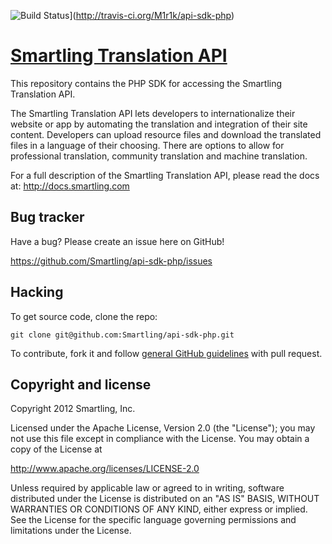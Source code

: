 ![Build Status](https://secure.travis-ci.org/M1r1k/api-sdk-php.svg?branch=master)](http://travis-ci.org/M1r1k/api-sdk-php)


[Smartling Translation API](http://docs.smartling.com)
=================

This repository contains the PHP SDK for accessing the Smartling Translation API.

The Smartling Translation API lets developers to internationalize their website or app by automating the translation and integration of their site content.
Developers can upload resource files and download the translated files in a language of their choosing. There are options to allow for professional translation, community translation and machine translation.

For a full description of the Smartling Translation API, please read the docs at: http://docs.smartling.com


Bug tracker
-----------

Have a bug? Please create an issue here on GitHub!

https://github.com/Smartling/api-sdk-php/issues


Hacking
-------

To get source code, clone the repo:

`git clone git@github.com:Smartling/api-sdk-php.git`

To contribute, fork it and follow [general GitHub guidelines](http://help.github.com/fork-a-repo/) with pull request.


Copyright and license
---------------------

Copyright 2012 Smartling, Inc.

Licensed under the Apache License, Version 2.0 (the "License");
you may not use this file except in compliance with the License.
You may obtain a copy of the License at

   http://www.apache.org/licenses/LICENSE-2.0

Unless required by applicable law or agreed to in writing, software
distributed under the License is distributed on an "AS IS" BASIS,
WITHOUT WARRANTIES OR CONDITIONS OF ANY KIND, either express or implied.
See the License for the specific language governing permissions and
limitations under the License.
